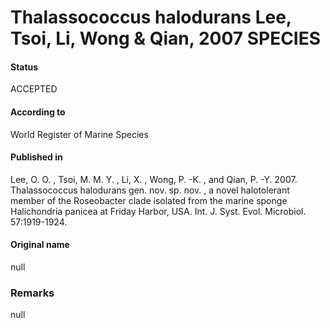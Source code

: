 Thalassococcus halodurans Lee, Tsoi, Li, Wong & Qian, 2007 SPECIES
=======

#### Status
ACCEPTED

#### According to
World Register of Marine Species

#### Published in
Lee, O. O. , Tsoi, M. M. Y. , Li, X. , Wong, P. -K. , and Qian, P. -Y. 2007. Thalassococcus halodurans gen. nov. sp. nov. , a novel halotolerant member of the Roseobacter clade isolated from the marine sponge Halichondria panicea at Friday Harbor, USA. Int. J. Syst. Evol. Microbiol. 57:1919-1924.

#### Original name
null

### Remarks
null